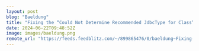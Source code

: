 ```yaml
---
layout: post
blog: "Baeldung"
title: "Fixing the “Could Not Determine Recommended JdbcType for Class” Error in JPA"
date: 2024-06-22T09:48:52Z
image: images/baeldung.png
remote_url: "https://feeds.feedblitz.com/~/899865476/0/baeldung~Fixing-the-Could-Not-Determine-Recommended-JdbcType-for-Class-Error-in-JPA"
---
```

